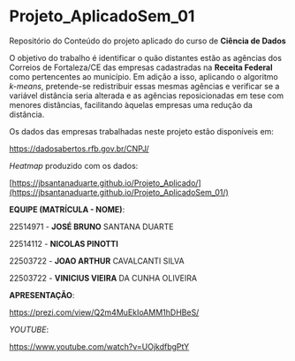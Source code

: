 # Projeto_AplicadoSem_01
Repositório do Conteúdo do projeto aplicado do curso de **Ciência de Dados**

O objetivo do trabalho é identificar o quão distantes estão as agências dos Correios de Fortaleza/CE das empresas cadastradas na **Receita Federal** como pertencentes ao município. Em adição a isso, aplicando o algoritmo *k-means*, pretende-se redistribuir essas mesmas agências e verificar se a variável distância seria alterada e as agências reposicionadas em tese com menores distâncias, facilitando àquelas empresas uma redução da distância.

Os dados das empresas trabalhadas neste projeto estão disponíveis em:

https://dadosabertos.rfb.gov.br/CNPJ/

*Heatmap* produzido com os dados:

[https://jbsantanaduarte.github.io/Projeto_Aplicado/](https://jbsantanaduarte.github.io/Projeto_AplicadoSem_01/)


**EQUIPE (MATRÍCULA - NOME)**:

22514971 - **JOSÉ BRUNO** SANTANA DUARTE

22514112 - **NICOLAS PINOTTI**

22503722 - **JOAO ARTHUR** CAVALCANTI SILVA

22503722 - **VINICIUS VIEIRA** DA CUNHA OLIVEIRA

**APRESENTAÇÃO**:

https://prezi.com/view/Q2m4MuEkIoAMM1hDHBeS/

*YOUTUBE*:

https://www.youtube.com/watch?v=UOjkdfbgPtY
